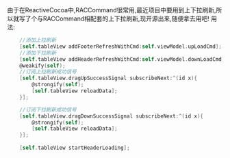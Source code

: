 由于在ReactiveCocoa中,RACCommand很常用,最近项目中要用到上下拉刷新,所以就写了个与RACCommand相配套的上下拉刷新,现开源出来,随便拿去用吧!
用法:
```objective-C
    //添加上拉刷新
    [self.tableView addFooterRefreshWithCmd:self.viewModel.upLoadCmd];
    //添加下拉刷新
    [self.tableView addHeaderRefreshWithCmd:self.viewModel.downLoadCmd];
    @weakify(self);
    //订阅上拉刷新成功信号
    [self.tableView.dragUpSuccessSignal subscribeNext:^(id x){
        @strongify(self);
        [self.tableView reloadData];
    }];

    //订阅下拉刷新成功信号
    [self.tableView.dragDownSuccessSignal subscribeNext:^(id x){
        @strongify(self);
        [self.tableView reloadData];
    }];
    
    [self.tableView startHeaderLoading];
```
